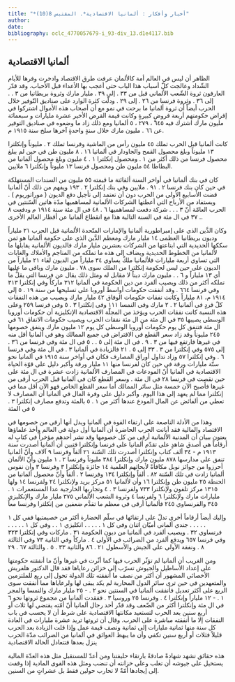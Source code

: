 ```yaml
---
title: "*أخبار وأفكار : ألمانيا الاقتصادية*. المقتبس 8(10)"
author: 
date: 
bibliography: oclc_4770057679-i_93-div_13.d1e4117.bib
---
```




##  ألمانيا الاقتصادية 


 الظاهر أن ليس في العالم أمة كالألمان عرفت طرق الاقتصاد وادخرت وفرها للأيام الشّداد وعالجت كلّ أسباب هذا الباب حتى أعجب بها الأعداء قبل الأحباب. وقد قدّر العارفون ثروة الشّعب الألماني قبل من  ٣٣  . إلى  ٣٩  . مليار مارك وثروة بريطانيا من  ٣  . . إلى  ٣٦  . وثروة فرنسا من  ٢٦  . إلى  ٢٩  . ودلّت كثرة الوارد على صناديق التّوفير خلال الحرب أيضاً أن ثروة ألمانيا ما برحت في نمو مع أن أصحاب هذه الأموال اشتركوا في إقراض حكومتهم  أربعة  قروضٍ كبيرةٍ وكانت قيمة القرض الأخير  عشرة  مليارات و  سبعمائة  مليون مارك اشترك فيه  ٦٤٥  ،  ٢٧٩  ،  ٥  ألمانيا ومع ذلك زاد ما وضعوه في صناديق التوفير عن  ٦٦  . مليون مارك خلال سنةٍ واحدةٍ آخرها سلخ سنة  ١٩١٥  م. 

 كانت ألمانيا قبل الحرب تملك  ٤٥  مليون رأس من الماشية وفرنسا تملك  ٢  . مليوناً وإنكلترا  ١٣  مليوناً وبلغ محصول القمح والجاودار في ألمانيا  ١٦  .  ٨  مليون طن في حين لم يبلغ   محصول فرنسا من ذلك أكثر من  ١  . ومحصول إنكلترا  ١  .  ٤  مليون وبلغ محصول ألمانيا من البطاطا  ٥٤  مليون طن ومحصول فرنسا  ١٣  مليوناً وإنكلترا  ٦  ملايين. 

 كان في بنك ألمانيا في أواخر السنة ألفائتة ما قيمته  ٥٥  مليون من السندات المستهلكة في حين كان بنك فرنسا  ٢  .  ٩١  . ملايين وفي بنك إنكلترا  ٢  .  ١٩٣  ويفهم من ذلك أنّ ألمانيا قضت الأسابيع الأولى من الحرب دون أن تعتمد إلى تأجيل دفع الديون ( موراتوريوم ) . ويستفاد من الأرباح التي أعطتها الشركات الألمانية لمساهميها مدّة هاتين السّنتين في الحرب العامّة أنّ  ٣  . . . شركة دفعت لمساهميها  ٦  .  ٤٨  في ال  مئة  سنة  ١٩١٤  م ودفعت  ٨  .  ٣٧  في ال  مئة  في السنة التالية هذا مع انقطاع ألمانيا عن أقطار العالم الأخرى. 

 وكان الدَّين الذي على إمبراطورية ألمانيا والإمارات المتّحدة الألمانية قبل الحرب  ٢١  ملياراً وديون بريطانيا العظمى  ١٤  مليار مارك ومعظم الدَّين الذي على حكومة ألمانيا هو ثمن سككها الحديدية التي ابتاعتها من الشركات بعشرين مليار مارك فالديون الألمانية يقابلها ما لألمانيا من الخطوط الحديدية ويضاف إلى هذه ما تملكه من المناجم والأملاك والغابات التي تساوي  أربعة  مليارات فلألمانيا ملكٌ يساوي  ٣٤  ملياراً من الديون لقاء  ٢١  ملياراً من الديون على حين ليس لحكومة إنكلترا من الملك سوى  ٧٨  . مليون مارك وباقي ما عليها أي  ١٣  ملياراً و  ٦  . . مليون مارك ديناً لا مقابل له ومثل ذلك يقال عن فرنسا التي يقلٌّ ما تملكه أكثر من ذلك ويصيب ألفرد من دين الحكومة في ألمانيا  ٣١٢  ماركاً وفي إنكلترا  ٣١٣  وفي فرنسا  ٦٦٤  . وقد أنفقت حكومات أواسط أوروبا على تسليحها من سنة  ١٩  .  ٥  إلى  ١٩١٤  م،  ٨١  ملياراً وكانت نفقات حكومات الوفاق  ٤٢  مليار مارك ويصيب من هذه النفقات كلّ فردٍ في ألمانيا  ٢  .  ٢  مارك وفي النمسا  ١١١  وفي إنكلترا  ٣  .  ٥  وفي فرنسا  ٢٥٩  وعلى هذه النسبة كانت نفقات الحرب ويؤخذ من المجلّة الاقتصادية الإنكليزية أن حكومات أوروبا الوسطى يصيبها  ٣٥  في ال  مئة  من ال  مئة  نفقات الحرب ويصيب حكومات الاتفاق  ٦١  في ال  مئة  فتنفق كل يوم حكومات أوروبا الوسطى كل يوم  ١٢  مليون مارك وينفق خصومها  ٢٤٥  مليوناً وقد زاد سعر القطع في الاقتراض في جميع الممالك وهو في ألمانيا أقل منه في غيرها فارتفع فيها من  ٣  .  ٩  . في ال  مئة  إلى  ٥  . .  ٥  في ال  مئة  وفي فرنسا من  ٣٦  . إلى  ٥٧٥  وفي إنكلترا من  ٣  .  ٣٣  إلى  ٥  .  ٢١  فالزيادة في ألمانيا  ٣  . في ال  مئة  وفي فرنسا  ٦  .   وفي إنكلترا  ٥٧  وزاد تداول أوراق المصارف فكان في أواخر سنة  ١٩١٥  في ألمانيا نحو ستّة مليارات ورقة في حين كان لفرنسا منها  ١١  مليار ورقة وأكبر دليل على قوّة الحياة الاقتصادية في ألمانيا أنّ المودعات في المصارف الألمانية زادت  عشرة  في ال  مئة  على حين نقصت في فرنسا  ٢٨  في ال  مئة  . وسعر القطع كان في ألمانيا قبل الحرب أرقى من غيرها فأصبح الآن  خمسة  مثل سائر الممالك أما سعر القطع الخاص فهو الآن أقل مما في إنكلترا مما لم يعهد إلى هذا اليوم. وأكبر دليل على وفرة المال في ألمانيا أن المصارف لا تعطي من ألفائض عن المال المودع عندها أكثر من  ١  .  ٥  بالمئة وتدفع مصارف إنكلترا  ٣  .  ٥  في المئة 

 وهذا من الأدلة الناصعة على ارتقاء القوة في ألمانيا ويدل أنها أرقى من خصومها في الاقتصاد والمالية فقد أبانت الحرب الحاضرة أن ألمانيا أول دولة في العالم وأخذ علماؤها يعنون ببيان أن المدنية الألمانية أرقى من كل خصومها وقد نشر أحدهم مؤخراً في كتابٍ له أرقاماً هي أصدق شاهدٍ على تقدّم ألمانيا على فرنسا وإنكلترا فتبين أن ألمانيا أصدرت سنة  ١٩١٣  م -  ٣٤  ألف  كتاب وإنكلترا أصدرت تلك السّنة  ٢١  ألفاً وفرنسا  ٩  آلاف  وأنّ ألمانيا تنفق على مدارسها  ٨٧٨  مليون مارك وإنكلترا  ٣٨٤  مليوناً وفرنسا  ٢  .  ١  مليون وأنّ الألمان أحرزوا من جوائز نوبل مكافأةً لأبحاثهم العلمية  ١٤  جائزة وإنكلترا  ٣  وفرنسا  ٣  وأن نفوس ألمانيا زادت في تلك السّنة  ٨٢  . ألفاً وإنكلترا  ١٣٤  وفرنسا  ٢  . ألفاً وأنّ محصول ألمانيا من الحنطة  ٢٥  مليون طن وإنكلترا  ١٦  وأن لألمانيا  ٥١  مركز بريد ولإنكلترا  ٢٤  ولفرنسا  ١٤  ولها  ١٣١٥  مركز تلفون ولإنكلترا  ٧٣٣  ولفرنسا  ٣  .  ٤  وتجاربها الخارجية عدا المستعمرات  ١  . مليارات مارك ولإنكلترا  ٦  ولفرنسا  ٤  وثروة الشعب الألماني  ٣٧٥  مليار مارك والإنكليزي  ٣٤٥  والفرنساوي  ٢٤٥  فألمانيا أرقى في معظم ما تقدَّم ضعفين من إنكلترا وفرنسا معاً 

 وإليك أيضاً أرقاماً أخرى تدلّ على ارتقائها في سلّم الحضارة أكثر من خصيمتيها ففي كل  ١  . . . . . جندي ألماني أميّان  اثنان  وفي كل  ١  . . . . . انكليزي  ١  . . وفي كل  ١  . . . . . فرنساوي  ٣٢  . ويصيب ألفرد في ألمانيا من ديون الحكومة  ٣١  . ماركات وفي إنكلترا  ٣٢٣  وفي فرنسا  ٦٥٧  ويدفع ألفرد من الضرائب في الأولى  ٤  . ماركاً وفي الثانية  ٧٣   وفي الثالثة  ٨  . ونفقة الأولى على الجيش والأسطول  ٢١  .  ٨٦  والثانية  ٣٣  .  ٥  . والثالثة  ٦٧  .  ٢٩ 

 ومن الغريب أن ألمانيا لم تؤثّر الحرب فيها كما أثّرت في غيرها وأنّ ما أنفقته حكومتها على إعداد الأساطيل والجيوش تسرّب إلى خزائن رعاياها فقد قال الدكتور هلفريش الأخصائي المشهور أن أكثر من نصف ما أنفقته تلك الدولة تحول إلى ريع للملتزمين والمتعهدين في حين ترى سائر الدول المحاربة لم يكد يبقى لها ولرعاياها مما أنفقت سوى الربع على أكثر تعديل فأنفقت ألمانيا في السنتين نحو  ٢  . -  ٢٥  مليار مارك والنمسا والمجر  ١  . -  ١٢  ملياراً وإنكلترا  ٤  . وفرنسا  ٢٥  وروسيا  ٣  . ففقدت ألمانيا من مجموع ثروتها نحو  ٦  في ال  مئة  وإنكلترا أكثر من الضّعف وقد قدّر  أحد  رجال ألمانيا أنّ أمّته يقتضي لها  ثلاث  أو  أربع  سنين بعد الحرب لتستعيد مكانتها الاقتصادية على شرط أن لا يحسب في باب النفقات إلا ما أنفقته مباشرة على الحرب. وقال أن ثروتها تريد  عشرة  مليارات في العادة كل سنة منها  ثمانية  مليارات إلى  ثمانية  ونصف قيمة عمل وإذا قلت الزيادة بعد الحرب قليلاً فثلاث أو  أربع  سنين تكفي وأن ما يبهظ العوائق في ألمانيا من الضرائب مدّة الحرب ينزل بعدها فتتعادل الحالة الاقتصادية 

 هذه حقائق تشهد شهادةً صادقةً بارتقاء حليفتنا ومن أعدّ للمستقبل مثل هذه العدّة المالية يستحيل على جيوشه أن تغلب وعلى خزانته أن تنضب ومثل هذه القوى المادية إذا وقفت إلى إيجادها أمّةٌ لا تحارب حولين فقط بل عشراتٍ من السنين. 
